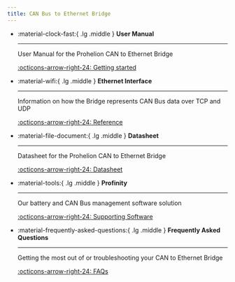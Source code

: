 ```yaml
---
title: CAN Bus to Ethernet Bridge
---
```


<div class="grid cards" markdown>

-   :material-clock-fast:{ .lg .middle } __User Manual__

    ---

    User Manual for the Prohelion CAN to Ethernet Bridge

    [:octicons-arrow-right-24: Getting started](User_Manual/index.md)

-   :material-wifi:{ .lg .middle } __Ethernet Interface__

    ---

    Information on how the Bridge represents CAN Bus data over TCP and UDP

    [:octicons-arrow-right-24: Reference](Ethernet_Interface/index.md)

-   :material-file-document:{ .lg .middle } __Datasheet__

    ---

    Datasheet for the Prohelion CAN to Ethernet Bridge

    [:octicons-arrow-right-24: Datasheet](Datasheet/index.md)

-   :material-tools:{ .lg .middle } __Profinity__

    ---

    Our battery and CAN Bus management software solution

    [:octicons-arrow-right-24: Supporting Software](../Profinity/20_CAN_Bus_Adapters.md)

-   :material-frequently-asked-questions:{ .lg .middle } __Frequently Asked Questions__

    ---

    Getting the most out of or troubleshooting your CAN to Ethernet Bridge

    [:octicons-arrow-right-24: FAQs](../FAQs/CAN_bus_Adapters/CAN_Ethernet_Bridge/index.md)

</div>